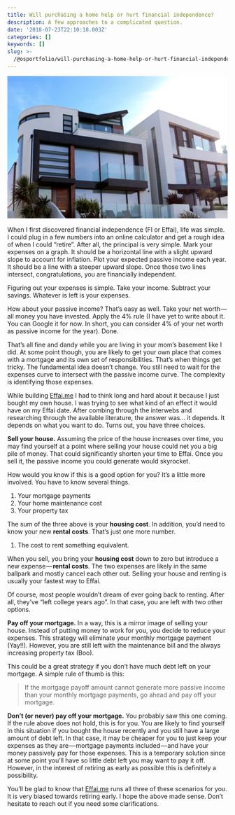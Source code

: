 ```yaml
---
title: Will purchasing a home help or hurt financial independence?
description: A few approaches to a complicated question.
date: '2018-07-23T22:10:18.003Z'
categories: []
keywords: []
slug: >-
  /@osportfolio/will-purchasing-a-home-help-or-hurt-financial-independence-6b5f4ab853e
---
```


![](img/1__DWUxOUBvfdUnLvd__f7uULw.jpeg)

When I first discovered financial independence (FI or Effai), life was simple. I could plug in a few numbers into an online calculator and get a rough idea of when I could “retire”. After all, the principal is very simple. Mark your expenses on a graph. It should be a horizontal line with a slight upward slope to account for inflation. Plot your expected passive income each year. It should be a line with a steeper upward slope. Once those two lines intersect, congratulations, you are financially independent.

Figuring out your expenses is simple. Take your income. Subtract your savings. Whatever is left is your expenses.

How about your passive income? That’s easy as well. Take your net worth — all money you have invested. Apply the 4% rule (I have yet to write about it. You can Google it for now. In short, you can consider 4% of your net worth as passive income for the year). Done.

That’s all fine and dandy while you are living in your mom’s basement like I did. At some point though, you are likely to get your own place that comes with a mortgage and its own set of responsibilities. That’s when things get tricky. The fundamental idea doesn’t change. You still need to wait for the expenses curve to intersect with the passive income curve. The complexity is identifying those expenses.

While building [Effai.me](https://effai.me) I had to think long and hard about it because I just bought my own house. I was trying to see what kind of an effect it would have on my Effai date. After combing through the interwebs and researching through the available literature, the answer was… it depends. It depends on what you want to do. Turns out, you have three choices.

**Sell your house.** Assuming the price of the house increases over time, you may find yourself at a point where selling your house could net you a big pile of money. That could significantly shorten your time to Effai. Once you sell it, the passive income you could generate would skyrocket.

How would you know if this is a good option for you? It’s a little more involved. You have to know several things.

1.  Your mortgage payments
2.  Your home maintenance cost
3.  Your property tax

The sum of the three above is your **housing cost**. In addition, you’d need to know your new **rental costs**. That’s just one more number.

1.  The cost to rent something equivalent.

When you sell, you bring your **housing cost** down to zero but introduce a new expense — **rental costs**. The two expenses are likely in the same ballpark and mostly cancel each other out. Selling your house and renting is usually your fastest way to Effai.

Of course, most people wouldn’t dream of ever going back to renting. After all, they’ve “left college years ago”. In that case, you are left with two other options.

**Pay off your mortgage.** In a way, this is a mirror image of selling your house. Instead of putting money to work for you, you decide to reduce your expenses. This strategy will eliminate your monthly mortgage payment (Yay!!). However, you are still left with the maintenance bill and the always increasing property tax (Boo).

This could be a great strategy if you don’t have much debt left on your mortgage. A simple rule of thumb is this:

> If the mortgage payoff amount cannot generate more passive income than your monthly mortgage payments, go ahead and pay off your mortgage.

**Don’t (or never) pay off your mortgage.** You probably saw this one coming. If the rule above does not hold, this is for you. You are likely to find yourself in this situation if you bought the house recently and you still have a large amount of debt left. In that case, it may be cheaper for you to just keep your expenses as they are — mortgage payments included — and have your money passively pay for those expenses. This is a temporary solution since at some point you’ll have so little debt left you may want to pay it off. However, in the interest of retiring as early as possible this is definitely a possibility.

You’ll be glad to know that [Effai.me](https://effai.me) runs all three of these scenarios for you. It is very biased towards retiring early. I hope the above made sense. Don’t hesitate to reach out if you need some clarifications.
